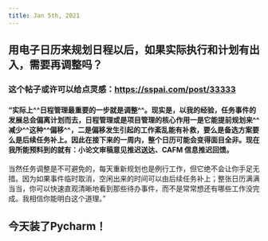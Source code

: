 ```yaml
---
title: Jan 5th, 2021
---
```


## 用电子日历来规划日程以后，如果实际执行和计划有出入，需要再调整吗？
### 这个帖子或许可以给点灵感：https://sspai.com/post/33333
#### “实际上^^日程管理最重要的一步就是调整^^。现实是，以我的经验，任务事件的发展**总会**偏离计划而去，日程管理或是项目管理的核心作用一是它能提前规划来^^减少^^这种^^偏移^^，二是偏移发生引起的工作紊乱能有补救，要么是备选方案要么是后续任务补上。因此在接下来的一周内，整个日历可能会变得面目全非。现在我所能预料到的就有：小论文审稿意见推迟送达、CAFM 信息推迟回馈。

当然任务调整是不可避免的，每天重新规划也是例行工作，但它绝不会让你手足无措。因为如果事件临时取消，空闲出来的时间可以由后续任务补上；整张日历满满当当，你可以快速直观清晰地看到那些待办事件，而不是常常想还有哪些工作没完成。我相信你能明白这个道理。”
## 今天装了Pycharm！
